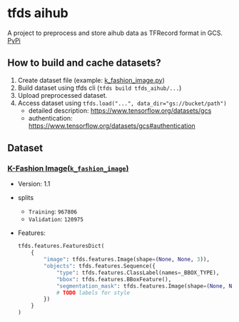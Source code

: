 # tfds aihub

A project to preprocess and store aihub data as TFRecord format in GCS. [PyPi](https://pypi.org/project/tfds-aihub/0.1.0/)

## How to build and cache datasets?

1. Create dataset file (example: [k_fashion_image.py](./tfds_aihub/k_fashion_image/k_fashion_image.py))
2. Build dataset using tfds cli (`tfds build tfds_aihub/...`)
3. Upload preprocessed dataset.
4. Access dataset using `tfds.load("...", data_dir="gs://bucket/path")`
   - detailed description: <https://www.tensorflow.org/datasets/gcs>
   - authentication: <https://www.tensorflow.org/datasets/gcs#authentication>

## Dataset

### [K-Fashion Image(`k_fashion_image`)](https://aihub.or.kr/aidata/7988/download)

- Version: 1.1
- splits
  - `Training`: `967806`
  - `Validation`: `120975`
- Features:

  ```python
  tfds.features.FeaturesDict(
      {
          "image": tfds.features.Image(shape=(None, None, 3)),
          "objects": tfds.features.Sequence({
              "type": tfds.features.ClassLabel(names=_BBOX_TYPE),
              "bbox": tfds.features.BBoxFeature(),
              "segmentation_mask": tfds.features.Image(shape=(None, None, 1)),
              # TODO labels for style
          })
      }
  )
  ```
